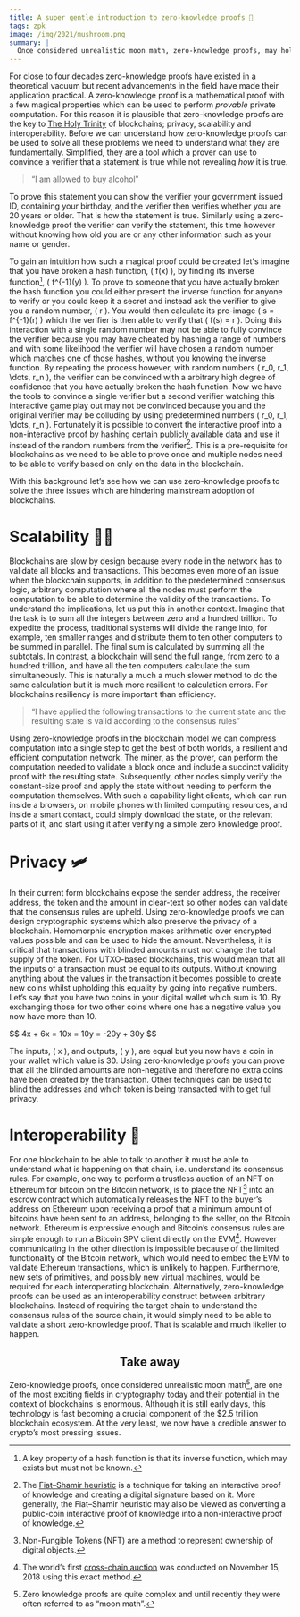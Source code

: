 ```yaml
---
title: A super gentle introduction to zero-knowledge proofs 🍄
tags: zpk
image: /img/2021/mushroom.png
summary: |
  Once considered unrealistic moon math, zero-knowledge proofs, may hold the answer to some of the most pressing blockchain questions, like how will they scale and what about privacy? At the same time the zero-knowledge proofs are extremely ill-understood and inaccessible to most people. The aim is to develop an intuition for them, explain in simple terms how they can be used in the context of blockchains, and get you excited about their seemingly endless utility.
---
```


For close to four decades zero-knowledge proofs have existed in a theoretical vacuum but recent advancements in the field have made their application practical. A zero-knowledge proof is a mathematical proof with a few magical properties which can be used to perform *provable* private computation. For this reason it is plausible that zero-knowledge proofs are the key to [The Holy Trinity](/2021/01/the-holy-trinity/) of blockchains; privacy, scalability and interoperability. Before we can understand how zero-knowledge proofs can be used to solve all these problems we need to understand what they are fundamentally. Simplified, they are a tool which a prover can use to convince a verifier that a statement is true while not revealing *how* it is true. 

> “I am allowed to buy alcohol”

To prove this statement you can show the verifier your government issued ID, containing your birthday, and the verifier then verifies whether you are 20 years or older. That is how the statement is true. Similarly using a zero-knowledge proof the verifier can verify the statement, this time however without knowing how old you are or any other information such as your name or gender.

To gain an intuition how such a magical proof could be created let's imagine that you have broken a hash function, \( f(x) \), by finding its inverse function[^1], \( f^{-1}(y) \). To prove to someone that you have actually broken the hash function you could either present the inverse function for anyone to verify or you could keep it a secret and instead ask the verifier to give you a random number, \( r \). You would then calculate its pre-image \( s = f^{-1}(r) \) which the verifier is then able to verify that \( f(s) = r \). Doing this interaction with a single random number may not be able to fully convince the verifier because you may have cheated by hashing a range of numbers and with some likelihood the verifier will have chosen a random number which matches one of those hashes, without you knowing the inverse function. By repeating the process however, with random numbers \( r_0, r_1, \dots, r_n \), the verifier can be convinced with a arbitrary high degree of confidence that you have actually broken the hash function. Now we have the tools to convince a single verifier but a second verifier watching this interactive game play out may not be convinced because you and the original verifier may be colluding by using predetermined numbers \( r_0, r_1, \dots, r_n \). Fortunately it is possible to convert the interactive proof into a non-interactive proof by hashing certain publicly available data and use it instead of the random numbers from the verifier[^2]. This is a pre-requisite for blockchains as we need to be able to prove once and multiple nodes need to be able to verify based on only on the data in the blockchain.

With this background let’s see how we can use zero-knowledge proofs to solve the three issues which are hindering mainstream adoption of blockchains.

# Scalability 🧑‍🚀

Blockchains are slow by design because every node in the network has to validate all blocks and transactions. This becomes even more of an issue when the blockchain supports, in addition to the predetermined consensus logic, arbitrary computation where all the nodes must perform the computation to be able to determine the validity of the transactions. To understand the implications, let us put this in another context. Imagine that the task is to sum all the integers between zero and a hundred trillion. To expedite the process, traditional systems will divide the range into, for example, ten smaller ranges and distribute them to ten other computers to be summed in parallel. The final sum is calculated by summing all the subtotals. In contrast, a blockchain will send the full range, from zero to a hundred trillion, and have all the ten computers calculate the sum simultaneously. This is naturally a much a much slower method to do the same calculation but it is much more resilient to calculation errors. For blockchains resiliency is more important than efficiency. 

> “I have applied the following transactions to the current state and the resulting state is valid according to the consensus rules”

Using zero-knowledge proofs in the blockchain model we can compress computation into a single step to get the best of both worlds, a resilient and efficient computation network. The miner, as the prover, can perform the computation needed to validate a block once and include a succinct validity proof with the resulting state. Subsequently, other nodes simply verify the constant-size proof and apply the state without needing to perform the computation themselves. With such a capability light clients, which can run inside a browsers, on mobile phones with limited computing resources, and inside a smart contact, could simply download the state, or the relevant parts of it, and start using it after verifying a simple zero knowledge proof.

# Privacy 🛩

In their current form blockchains expose the sender address, the receiver address, the token and the amount in clear-text so other nodes can validate that the consensus rules are upheld. Using zero-knowledge proofs we can design cryptographic systems which also preserve the privacy of a blockchain. Homomorphic encryption makes arithmetic over encrypted values possible and can be used to hide the amount. Nevertheless, it is critical that transactions with blinded amounts must not change the total supply of the token. For UTXO-based blockchains, this would mean that all the inputs of a transaction must be equal to its outputs. Without knowing anything about the values in the transaction it becomes possible to create new coins whilst upholding this equality by going into negative numbers. Let’s say that you have two coins in your digital wallet which sum is 10. By exchanging those for two other coins where one has a negative value you now have more than 10.

\$$ 4x + 6x = 10x = 10y = -20y + 30y \$$

The inputs, \( x \), and outputs, \( y \), are equal but you now have a coin in your wallet which value is 30. Using zero-knowledge proofs you can prove that all the blinded amounts are non-negative and therefore no extra coins have been created by the transaction. Other techniques can be used to blind the addresses and which token is being transacted with to get full privacy. 

# Interoperability 📡

For one blockchain to be able to talk to another it must be able to understand what is happening on that chain, i.e. understand its consensus rules. For example, one way to perform a trustless auction of an NFT on Ethereum for bitcoin on the Bitcoin network, is to place the NFT[^3] into an escrow contract which automatically releases the NFT to the buyer’s address on Ethereum upon receiving a proof that a minimum amount of bitcoins have been sent to an address, belonging to the seller, on the Bitcoin network. Ethereum is expressive enough and Bitcoin’s consensus rules are simple enough to run a Bitcoin SPV client directly on the EVM[^4]. However communicating in the other direction is impossible because of the limited functionality of the Bitcoin network, which would need to embed the EVM to validate Ethereum transactions, which is unlikely to happen. Furthermore, new sets of primitives, and possibly new virtual machines, would be required for each interoperating blockchain. Alternatively, zero-knowledge proofs can be used as an interoperability construct between arbitrary blockchains. Instead of requiring the target chain to understand the consensus rules of the source chain, it would simply need to be able to validate a short zero-knowledge proof. That is scalable and much likelier to happen. 

<h2><center>Take away</center></h2>

Zero-knowledge proofs, once considered unrealistic moon math[^5], are one of the most exciting fields in cryptography today and their potential in the context of blockchains is enormous. Although it is still early days, this technology is fast becoming a crucial component of the $2.5 trillion blockchain ecosystem. At the very least, we now have a credible answer to crypto’s most pressing issues.

[^1]: A key property of a hash function is that its inverse function, which may exists but must not be known.

[^2]: The [Fiat–Shamir heuristic](https://en.wikipedia.org/wiki/Fiat%E2%80%93Shamir_heuristic) is a technique for taking an interactive proof of knowledge and creating a digital signature based on it. More generally, the Fiat–Shamir heuristic may also be viewed as converting a public-coin interactive proof of knowledge into a non-interactive proof of knowledge. 

[^3]: Non-Fungible Tokens (NFT) are a method to represent ownership of digital objects.

[^4]: The world’s first [cross-chain auction](https://medium.com/summa-technology/cross-chain-auction-technical-f16710bfe69f) was conducted on November 15, 2018 using this exact method.

[^5]: Zero knowledge proofs are quite complex and until recently they were often referred to as “moon math”.
